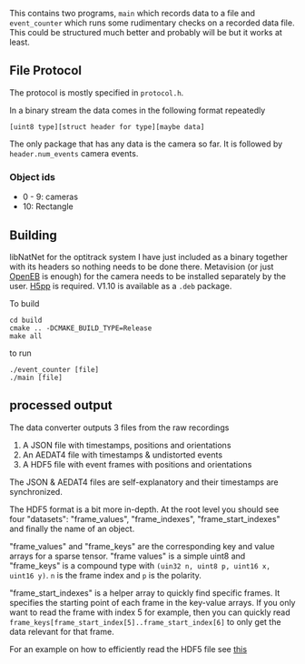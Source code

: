 This contains two programs, `main` which records data to a file and `event_counter` which runs some rudimentary checks on a recorded data file. This could be structured much better and probably will be but it works at least.

## File Protocol
The protocol is mostly specified in `protocol.h`.

In a binary stream the data comes in the following format repeatedly
```
[uint8 type][struct header for type][maybe data]
```
The only package that has any data is the camera so far. It is followed by `header.num_events` camera events.

### Object ids
* 0 - 9: cameras
* 10: Rectangle

## Building

libNatNet for the optitrack system I have just included as a binary together with its headers so nothing needs to be done there. Metavision (or just [OpenEB](https://github.com/prophesee-ai/openeb) is enough) for the camera needs to be installed separately by the user. [H5pp](https://github.com/DavidAce/h5pp/releases) is required. V1.10 is available as a `.deb` package.

To build
```
cd build
cmake .. -DCMAKE_BUILD_TYPE=Release
make all
```

to run
```
./event_counter [file]
./main [file]
```


## processed output
The data converter outputs 3 files from the raw recordings

1. A JSON file with timestamps, positions and orientations
1. An AEDAT4 file with timestamps & undistorted events
1. A HDF5 file with event frames with positions and orientations

The JSON & AEDAT4 files are self-explanatory and their timestamps are synchronized.

The HDF5 format is a bit more in-depth. At the root level you should see four "datasets": "frame_values", "frame_indexes", "frame_start_indexes" and finally the name of an object.

"frame_values" and "frame_keys" are the corresponding key and value arrays for a sparse tensor. "frame values" is a simple uint8 and "frame_keys" is a compound type with `(uin32 n, uint8 p, uint16 x, uint16 y)`. `n` is the frame index and `p` is the polarity.

"frame_start_indexes" is a helper array to quickly find specific frames. It specifies the starting point of each frame in the key-value arrays. If you only want to read the frame with index 5 for example, then you can quickly read `frame_keys[frame_start_index[5]..frame_start_index[6]` to only get the data relevant for that frame.

For an example on how to efficiently read the HDF5 file see [this](../analysis/render.py)